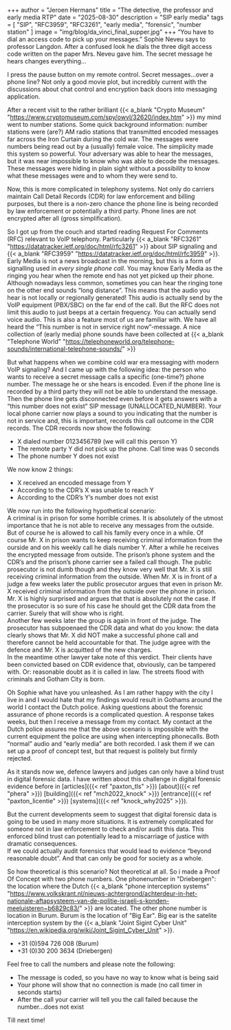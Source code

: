 +++
author = "Jeroen Hermans"
title = "The detective, the professor and early media RTP"
date = "2025-08-30"
description = "SIP early media"
tags = [
    "SIP", "RFC3959", "RFC3261", "early media", "forensic", "number station"
]
image = "img/blog/da_vinci_final_supper.jpg"
+++
“You have to dial an access code to pick up your messages.” Sophie Neveu says to professor Langdon. After a confused look he dials the three digit access code written on the paper Mrs. Neveu gave him. The secret message he hears changes everything...
<!--more-->
I press the pause button on my remote control. Secret messages...over a phone line? Not only a good movie plot, but incredibly current with the discussions about chat control and encryption back doors into messaging application.  

After a recent visit to the rather brilliant {{< a_blank "Crypto Museum" "https://www.cryptomuseum.com/spy/owvl/32620/index.htm" >}} my mind went to number stations. Some quick background information: number stations were (are?) AM radio stations that transmitted encoded messages far across the Iron Curtain during the cold war. The messages were numbers being read out by a (usually) female voice. The simplicity made this system so powerful. Your adversary was able to hear the messages, but it was near impossible to know who was able to decode the messages. These messages were hiding in plain sight without a possibility to know what these messages were and to whom they were send to.  

Now, this is more complicated in telephony systems. Not only do carriers maintain Call Detail Records (CDR) for law enforcement and billing purposes, but there is a non-zero chance the phone line is being recorded by law enforcement or potentially a third party. Phone lines are not encrypted after all (gross simplification).  

So I got up from the couch and started reading Request For Comments (RFC) relevant to VoIP telephony. Particularly {{< a_blank "RFC3261" "https://datatracker.ietf.org/doc/html/rfc3261" >}} about SIP signaling and {{< a_blank "RFC3959" "https://datatracker.ietf.org/doc/html/rfc3959" >}}. Early Media is not a news broadcast in the morning, but this is a form of signalling used in *every single phone call*. You may know Early Media as the ringing you hear when the remote end has not yet picked up their phone. Although nowadays less common, sometimes you can hear the ringing tone on the other end sounds “long distance”. This means that the audio you hear is not locally or regionally generated! This audio is actually send by the VoIP equipment (PBX/SBC) on the far end of the call. But the RFC does not limit this audio to just beeps at a certain frequency. You can actually send voice audio. This is also a feature most of us are familiar with. We have all heard the “This number is not in service right now”-message. A nice collection of (early media) phone sounds have been collected at {{< a_blank "Telephone World" "https://telephoneworld.org/telephone-sounds/international-telephone-sounds/" >}}  

But what happens when we combine cold war era messaging with modern VoIP signaling? And I came up with the following idea: the person who wants to receive a secret message calls a specific (one-time?) phone number. The message he or she hears is encoded. Even if the phone line is recorded by a third party they will not be able to understand the message.  
Then the phone line gets disconnected even before it gets answers with a “this number does not exist” SIP message (UNALLOCATED_NUMBER). Your local phone carrier now plays a sound to you indicating that the number is not in service and, this is important, records this call outcome in the CDR records. The CDR records now show the following:  
* X dialed number 0123456789 (we will call this person Y)
* The remote party Y did not pick up the phone. Call time was 0 seconds
* The phone number Y does not exist  

We now know 2 things:  
* X received an encoded message from Y
* According to the CDR’s X was unable to reach Y
* According to the CDR’s Y’s number does not exist

We now run into the following hypothetical scenario:  
A criminal is in prison for some horrible crimes. It is absolutely of the utmost importance that he is not able to receive any messages from the outside. But of course he is allowed to call his family every once in a while. Of course Mr. X in prison wants to keep receiving criminal information from the ourside and on his weekly call he dials number Y. After a while he receives the encrypted message from outside. The prison’s phone system and the CDR’s and the prison’s phone carrier see a failed call though. The public prosecutor is not dumb though and they know very well that Mr. X is still receiving criminal information from the outside. When Mr. X is in front of a judge a few weeks later the public prosecutor argues that even in prison Mr. X received criminal information from the outside over the phone in prison. Mr. X is highly surprised and argues that that is absolutely not the case. If the prosecutor is so sure of his case he should get the CDR data from the carrier. Surely that will show who is right.  
Another few weeks later the group is again in front of the judge. The prosecutor has subpoenaed the CDR data and what do you know: the data clearly shows that Mr. X did NOT make a successful phone call and therefore cannot be held accountable for that.  The judge agree with the defence and Mr. X is acquitted of the new charges.  
In the meantime other lawyer take note of this verdict. Their clients have been convicted based on CDR evidence that, obviously, can be tampered with. Or: reasonable doubt as it is called in law. The streets flood with criminals and Gotham City is born.  

Oh Sophie what have you unleashed. As I am rather happy with the city I live in and I would hate that my findings would result in Gothams around the world I contact the Dutch police. Asking questions about the forensic assurance of phone records is a complicated question. A response takes weeks, but then I receive a message from my contact. My contact at the Dutch police assures me that the above scenario is impossible with the current equipment the police are using when intercepting phonecalls. Both “normal” audio and “early media” are both recorded. I ask them if we can set up a proof of concept test, but that request is politely but firmly rejected.  

As it stands now we, defence lawyers and judges can only have a blind trust in digital forensic data. I have written about this challenge in digital forensic evidence before in [articles]({{< ref "paxton_tls" >}}) [about]({{< ref "phera" >}}) [building]({{< ref "mch2022_knock" >}}) [entrance]({{< ref "paxton_licentie" >}}) [systems]({{< ref "knock_why2025" >}}).  

But the current developments seem to suggest that digital forensic data is going to be used in many more situations. It is extremely complicated for someone not in law enforcement to check and/or audit this data. This enforced blind trust can potentially lead to a miscarriage of justice with dramatic consequences.  
If we could actually audit forensics that would lead to evidence “beyond reasonable doubt”. And that can only be good for society as a whole.  

So how theoretical is this scenario? Not theoretical at all. So i made a Proof Of Concept with two phone numbers. One phonenumber in "Driebergen": the location where the Dutch {{< a_blank "phone interception systems" "https://www.volkskrant.nl/nieuws-achtergrond/achterdeur-in-het-nationale-aftapsysteem-van-de-politie-israeli-s-konden-meeluisteren~b6829c83/" >}} are located. The other phone number is location in Burum. Burum is the location of "Big Ear". Big ear is the satelite interception system by the {{< a_blank "Joint Sigint Cyber Unit" "https://en.wikipedia.org/wiki/Joint_Sigint_Cyber_Unit" >}}.  
* +31 (0)594 726 008 (Burum)
* +31 (0)30 200 3634 (Driebergen)  

Feel free to call the numbers and please note the following:  
* The message is coded, so you have no way to know what is being said
* Your phone will show that no connection is made (no call timer in seconds starts)
* After the call your carrier will tell you the call failed because the number...does not exist  

Till next time!
